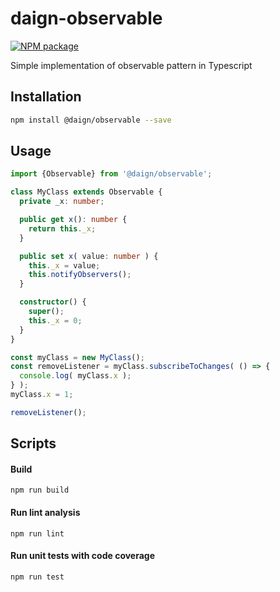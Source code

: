 # daign-observable

[![NPM package][npm]][npm-url]

Simple implementation of observable pattern in Typescript

## Installation

```sh
npm install @daign/observable --save
```

## Usage

```typescript
import {Observable} from '@daign/observable';

class MyClass extends Observable {
  private _x: number;

  public get x(): number {
    return this._x;
  }

  public set x( value: number ) {
    this._x = value;
    this.notifyObservers();
  }

  constructor() {
    super();
    this._x = 0;
  }
}

const myClass = new MyClass();
const removeListener = myClass.subscribeToChanges( () => {
  console.log( myClass.x );
} );
myClass.x = 1;

removeListener();
```

## Scripts

#### Build

    npm run build

#### Run lint analysis

    npm run lint

#### Run unit tests with code coverage

    npm run test

[npm]: https://img.shields.io/npm/v/@daign/observable.svg
[npm-url]: https://www.npmjs.com/package/@daign/observable
